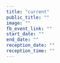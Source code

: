 ```yaml
---
title: "current"
public_title: ""
image: ""
fb_event_link: ""
start_date: ""
end_date: ""
reception_date: ""
reception_time: ""
---
```


